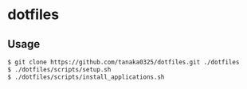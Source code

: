 dotfiles
========

## Usage

```zsh
$ git clone https://github.com/tanaka0325/dotfiles.git ./dotfiles
$ ./dotfiles/scripts/setup.sh
$ ./dotfiles/scripts/install_applications.sh
```

